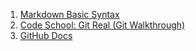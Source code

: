 1. [Markdown Basic Syntax](https://www.markdownguide.org/basic-syntax/)
1. [Code School: Git Real (Git Walkthrough)](https://app.pluralsight.com/player?name=6eec00f4-f910-4efc-9698-936948026502&mode=live&clip=0&course=code-school-git-real&author=gregg-pollack)
1. [GitHub Docs](https://docs.github.com/en/issues/tracking-your-work-with-issues/linking-a-pull-request-to-an-issue)
